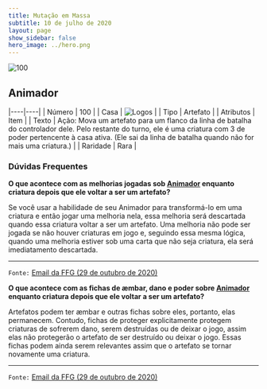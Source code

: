 ```yaml
---
title: Mutação em Massa
subtitle: 10 de julho de 2020
layout: page
show_sidebar: false
hero_image: ../hero.png
---
```


![100](https://cdn.keyforgegame.com/media/card_front/pt/479_100_8RCWGMCG7FCV_pt.png)

## Animador

|----|----|
| Número | 100 |
| Casa | ![Logos](https://archonarcana.com/images/thumb/c/ce/Logos.png/22px-Logos.png "Logos") |
| Tipo | Artefato |
| Atributos | Item |
| Texto | Ação: Mova um artefato para um flanco da linha de batalha do controlador dele. Pelo restante do turno, ele é uma criatura com 3 de poder pertencente à casa ativa. (Ele sai da linha de batalha quando não for mais uma criatura.) |
| Raridade | Rara |

### Dúvidas Frequentes

**O que acontece com as melhorias jogadas sob [Animador](/mm/100) enquanto criatura depois que ele voltar a ser um artefato?**

Se você usar a habilidade de seu Animador para transformá-lo em uma criatura e então jogar uma melhoria nela, essa melhoria será descartada quando essa criatura voltar a ser um artefato. Uma melhoria não pode ser jogada se não houver criaturas em jogo e, seguindo essa mesma lógica, quando uma melhoria estiver sob uma carta que não seja criatura, ela será imediatamento descartada.

<hr/>

`Fonte:` [Email da FFG (29 de outubro de 2020)](https://archonarcana.com/File:RulingsUpdate29-October-2020.pdf)

**O que acontece com as fichas de æmbar, dano e poder sobre [Animador](/mm/100) enquanto criatura depois que ele voltar a ser um artefato?**

Artefatos podem ter æmbar e outras fichas sobre eles, portanto, elas permanecem. Contudo, fichas de proteger explicitamente protegem criaturas de sofrerem dano, serem destruídas ou de deixar o jogo, assim elas não protegerão o artefato de ser destruído ou deixar o jogo. Essas fichas podem ainda serem relevantes assim que o artefato se tornar novamente uma criatura.

<hr/>

`Fonte:` [Email da FFG (29 de outubro de 2020)](https://archonarcana.com/File:RulingsUpdate29-October-2020.pdf)
